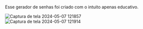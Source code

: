 Esse gerador de senhas foi criado com o intuito apenas educativo.

![Captura de tela 2024-05-07 121857](https://github.com/Alexandre-Rafael/Gerador-senha-Alexandre/assets/141358380/c7a99962-d70b-4016-88b5-71cf37ca9b78)
![Captura de tela 2024-05-07 121914](https://github.com/Alexandre-Rafael/Gerador-senha-Alexandre/assets/141358380/f2195397-a4b8-44ea-9bc9-2e4e9897a9a1)
